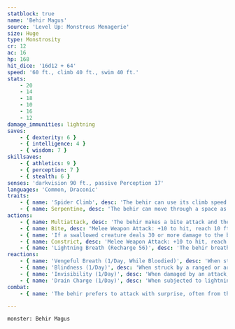 ```yaml
---
statblock: true
name: 'Behir Magus'
source: 'Level Up: Monstrous Menagerie'
size: Huge
type: Monstrosity
cr: 12
ac: 16
hp: 168
hit_dice: '16d12 + 64'
speed: '60 ft., climb 40 ft., swim 40 ft.'
stats:
    - 20
    - 14
    - 18
    - 10
    - 16
    - 12
damage_immunities: lightning
saves:
    - { dexterity: 6 }
    - { intelligence: 4 }
    - { wisdom: 7 }
skillsaves:
    - { athletics: 9 }
    - { perception: 7 }
    - { stealth: 6 }
senses: 'darkvision 90 ft., passive Perception 17'
languages: 'Common, Draconic'
traits:
    - { name: 'Spider Climb', desc: 'The behir can use its climb speed even on difficult surfaces and upside down on ceilings.' }
    - { name: Serpentine, desc: 'The behir can move through a space as narrow as 5 feet wide, vertical or horizontal, at full speed, without squeezing.' }
actions:
    - { name: Multiattack, desc: 'The behir makes a bite attack and then a constrict attack.' }
    - { name: Bite, desc: "Melee Weapon Attack: +10 to hit, reach 10 ft., one target. Hit: 24 (3d12 + 5) piercing damage. If the target is a Medium or smaller creature grappled by the behir, and the behir has not swallowed anyone else, the target is swallowed. A swallowed creature is blinded and restrained, it has total cover from attacks from outside the behir, and it takes 21 (6d6) acid damage at the start of each of the behir's turns." }
    - { name: 'If a swallowed creature deals 30 or more damage to the behir in a single turn, or if the behir dies, the behir vomits up the creature', desc: '' }
    - { name: Constrict, desc: 'Melee Weapon Attack: +10 to hit, reach 5 ft., one target. Hit: 21 (3d10 + 5) bludgeoning damage. The target is grappled (escape DC 17) and restrained while grappled. The behir can grapple two creatures at once.' }
    - { name: 'Lightning Breath (Recharge 56)', desc: 'The behir breathes a line of lightning 5 feet wide and 20 feet long. Creatures in the area make a DC 16 Dexterity saving throw, taking 56 (16d6) lightning damage on a failed save or half damage on a success.' }
reactions:
    - { name: 'Vengeful Breath (1/Day, While Bloodied)', desc: 'When struck by a melee attack, the behir immediately recharges and uses Lightning Breath, including the attacker in the area of effect.' }
    - { name: 'Blindness (1/Day)', desc: 'When struck by a ranged or area attack by a creature within 60 feet that it can see, the behir forces the attacker to make a DC 13 Constitution saving throw. On a failure, the creature is magically blinded for 1 minute. The creature can repeat the saving throw at the end of each of its turns.' }
    - { name: 'Invisibility (1/Day)', desc: 'When damaged by an attack, the behir magically becomes invisible for 1 minute or until it makes an attack.' }
    - { name: 'Drain Charge (1/Day)', desc: 'When subjected to lightning damage, the behir takes no damage, and the attacker or caster takes necrotic damage equal to the lightning damage dealt.' }
combat:
    - { name: 'The behir prefers to attack with surprise, often from the ceiling', desc: 'It opens with a lightning bolt and then tries to bite, constrict, and swallow. It tries to escape when badly hurt, and usually has a bolthole nearby.' }

---
```

```statblock
monster: Behir Magus
```

